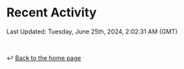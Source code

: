# Recent Activity

<!--RECENT_ACTIVITY:start-->
<!--RECENT_ACTIVITY:end-->

<!--RECENT_ACTIVITY:last_update-->
Last Updated: Tuesday, June 25th, 2024, 2:02:31 AM (GMT)
<!--RECENT_ACTIVITY:last_update_end-->

<br>

↩️ [Back to the home page](/README.md)
